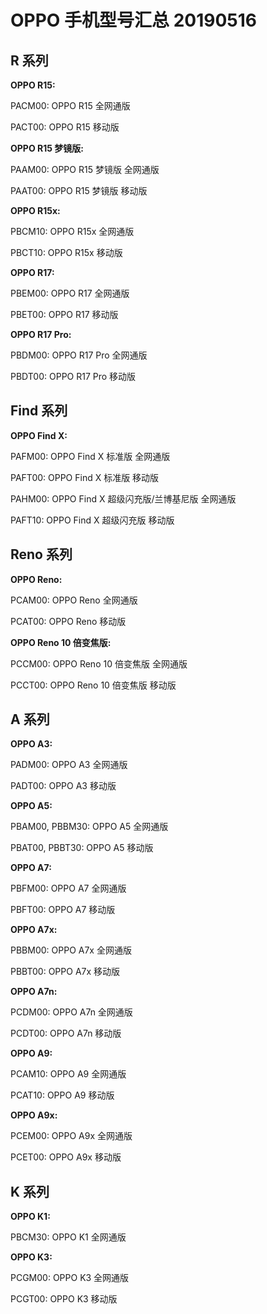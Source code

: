 # OPPO 手机型号汇总 20190516

## R 系列

**OPPO R15:**

PACM00: OPPO R15 全网通版

PACT00: OPPO R15 移动版

**OPPO R15 梦镜版:**

PAAM00: OPPO R15 梦镜版 全网通版

PAAT00: OPPO R15 梦镜版 移动版

**OPPO R15x:**

PBCM10: OPPO R15x 全网通版

PBCT10: OPPO R15x 移动版

**OPPO R17:**

PBEM00: OPPO R17 全网通版

PBET00: OPPO R17 移动版

**OPPO R17 Pro:**

PBDM00: OPPO R17 Pro 全网通版

PBDT00: OPPO R17 Pro 移动版

## Find 系列

**OPPO Find X:**

PAFM00: OPPO Find X 标准版 全网通版

PAFT00: OPPO Find X 标准版 移动版

PAHM00: OPPO Find X 超级闪充版/兰博基尼版 全网通版

PAFT10: OPPO Find X 超级闪充版 移动版

## Reno 系列

**OPPO Reno:**

PCAM00: OPPO Reno 全网通版

PCAT00: OPPO Reno 移动版

**OPPO Reno 10 倍变焦版:**

PCCM00: OPPO Reno 10 倍变焦版 全网通版

PCCT00: OPPO Reno 10 倍变焦版 移动版

## A 系列

**OPPO A3:**

PADM00: OPPO A3 全网通版

PADT00: OPPO A3 移动版

**OPPO A5:**

PBAM00, PBBM30: OPPO A5 全网通版

PBAT00, PBBT30: OPPO A5 移动版

**OPPO A7:**

PBFM00: OPPO A7 全网通版

PBFT00: OPPO A7 移动版

**OPPO A7x:**

PBBM00: OPPO A7x 全网通版

PBBT00: OPPO A7x 移动版

**OPPO A7n:**

PCDM00: OPPO A7n 全网通版

PCDT00: OPPO A7n 移动版

**OPPO A9:**

PCAM10: OPPO A9 全网通版

PCAT10: OPPO A9 移动版

**OPPO A9x:**

PCEM00: OPPO A9x 全网通版

PCET00: OPPO A9x 移动版

## K 系列

**OPPO K1:**

PBCM30: OPPO K1 全网通版

**OPPO K3:**

PCGM00: OPPO K3 全网通版

PCGT00: OPPO K3 移动版
